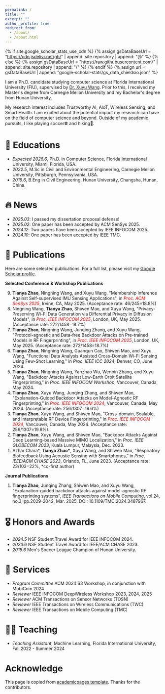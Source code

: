 ```yaml
---
permalink: /
title: ""
excerpt: ""
author_profile: true
redirect_from: 
  - /about/
  - /about.html
---
```


{% if site.google_scholar_stats_use_cdn %}
{% assign gsDataBaseUrl = "https://cdn.jsdelivr.net/gh/" | append: site.repository | append: "@" %}
{% else %}
{% assign gsDataBaseUrl = "https://raw.githubusercontent.com/" | append: site.repository | append: "/" %}
{% endif %}
{% assign url = gsDataBaseUrl | append: "google-scholar-stats/gs_data_shieldsio.json" %}

<span class='anchor' id='about-me'></span>

I am a Ph.D. candidate studying computer science at Florida International University (FIU), supervised by <a href="https://users.cs.fiu.edu/~xuywang/">Dr. Xuyu Wang</a>. Prior to this, I received my Master's degree from Carnegie Mellon University and my Bachelor's degree from Hunan University.

My research interest includes Trustworthy AI, AIoT, Wireless Sensing, and Smart Health. I am excited about the potential impact my research can have on the field of computer science and beyond. Outside of my academic pursuits, I like playing soccer⚽️ and hiking🧗.
<!-- My research interest includes neural machine translation and computer vision. I have published more than 100 papers at the top international AI conferences with total <a href='https://scholar.google.com/citations?user=DhtAFkwAAAAJ'>google scholar citations <strong><span id='total_cit'>260000+</span></strong></a> (You can also use google scholar badge <a href='https://scholar.google.com/citations?user=DhtAFkwAAAAJ'><img src="https://img.shields.io/endpoint?url={{ url | url_encode }}&logo=Google%20Scholar&labelColor=f6f6f6&color=9cf&style=flat&label=citations"></a>). -->

# 📖 Educations
- *Expected 2026.6*, Ph.D. in Computer Science, Florida International University, Miami, Florida, USA. 
- *2022.5*, M.Sc in Civil and Environmental Engineering, Carnegie Mellon University, Pittsburgh, Pennsylvania, USA. 
- *2019.6*, B.Eng in Civil Engineering, Hunan University, Changsha, Hunan, China. 

# 🔥 News
- *2025.03*: I passed my dissertation proposal defense!
- *2025.02*: One paper has been accepted by ACM SenSys 2025.  
- *2024.12*: Two papers have been accepted by IEEE INFOCOM 2025. 
- *2024.10*: One paper has been accepted by IEEE TMC.

<!-- &nbsp;🎉🎉  -->

# 📝 Publications
<!-- <div class='paper-box'><div class='paper-box-image'><div><div class="badge">CVPR 2016</div><img src='images/500x300.png' alt="sym" width="100%"></div></div>
<div class='paper-box-text' markdown="1">

[Deep Residual Learning for Image Recognition](https://openaccess.thecvf.com/content_cvpr_2016/papers/He_Deep_Residual_Learning_CVPR_2016_paper.pdf)

**Kaiming He**, Xiangyu Zhang, Shaoqing Ren, Jian Sun

[**Project**](https://scholar.google.com/citations?view_op=view_citation&hl=zh-CN&user=DhtAFkwAAAAJ&citation_for_view=DhtAFkwAAAAJ:ALROH1vI_8AC) <strong><span class='show_paper_citations' data='DhtAFkwAAAAJ:ALROH1vI_8AC'></span></strong>
- Lorem ipsum dolor sit amet, consectetur adipiscing elit. Vivamus ornare aliquet ipsum, ac tempus justo dapibus sit amet. 
</div>
</div> -->
Here are some selected publications. For a full list, please visit my [Google Scholar profile](https://scholar.google.com/citations?user=YOUR_GOOGLE_SCHOLAR_ID&user=XjK-arkAAAAJ).

**Selected Conference & Workshop Publications**
<ol reversed>
  <li><strong>Tianya Zhao</strong>, Ningning Wang, and Xuyu Wang, "Membership Inference Against Self-supervised IMU Sensing Applications", in <i style="color: red;">Proc. ACM SenSys 2025</i>, Irvine, CA, May 2025. (Acceptance rate: 46/245=18.8%)</li>
  <li>Ningning Wang, <strong>Tianya Zhao</strong>, Shiwen Mao, and Xuyu Wang, "Privacy-Preserving Wi-Fi Data Generation via Differential Privacy in Diffusion Models", in <i style="color: red;">Proc. IEEE INFOCOM 2025</i>, London, UK, May 2025. (Acceptance rate: 272/1458=18.7%)</li>
  <li><strong>Tianya Zhao</strong>, Ningning Wang, Junqing Zhang, and Xuyu Wang, "Protocol-agnostic and Data-free Backdoor Attacks on Pre-trained Models in RF Fingerprinting", in <i style="color: red;">Proc. IEEE INFOCOM 2025</i>, London, UK, May 2025. (Acceptance rate: 272/1458=18.7%)</li>
  <li><strong>Tianya Zhao</strong>, Ningning Wang, Guanqun Cao, Shiwen Mao, and Xuyu Wang, "Functional Data Analysis Assisted Cross-Domain Wi-Fi Sensing Using Few-Shot Learning," in <i>Proc. IEEE ICC 2024</i>, Denver, CO, June 2024.</li>
  <li><strong>Tianya Zhao</strong>, Ningning Wang, Yanzhao Wu, Wenbin Zhang, and Xuyu Wang, "Backdoor Attacks Against Low-Earth Orbit Satellite Fingerprinting," in <i>Proc. IEEE INFOCOM Workshop</i>, Vancouver, Canada, May 2024.</li>
  <li><strong>Tianya Zhao</strong>, Xuyu Wang, Junqing Zhang, and Shiwen Mao, "Explanation-Guided Backdoor Attacks on Model-Agnostic RF Fingerprinting," in <i style="color: red;">Proc. IEEE INFOCOM 2024</i>, Vancouver, Canada, May 2024. (Acceptance rate: 256/1307=19.6%)</li>
  <li><strong>Tianya Zhao</strong>, Xuyu Wang, and Shiwen Mao, "Cross-domain, Scalable, and Interpretable RF Device Fingerprinting," in <i style="color: red;">Proc. IEEE INFOCOM 2024</i>, Vancouver, Canada, May 2024. (Acceptance rate: 256/1307=19.6%).</li>
  <li><strong>Tianya Zhao</strong>, Xuyu Wang, and Shiwen Mao, "Backdoor Attacks Against Deep Learning-based Massive MIMO Localization," in <i>Proc. IEEE GLOBECOM 2023</i>, Kuala Lumpur, Malaysia, Dec. 2023.</li>
  <li>Azhar Chara*, <strong>Tianya Zhao*</strong>, Xuyu Wang, and Shiwen Mao, “Respiratory Biofeedback Using Acoustic Sensing with Smartphones,” in <i>Proc. IEEE/ACM CHASE 2023</i>, Orlando, FL, June 2023. (Acceptance rate: 23/103=22%, *co-first author)</li>
</ol>
<!-- - [Lorem ipsum dolor sit amet, consectetur adipiscing elit. Vivamus ornare aliquet ipsum, ac tempus justo dapibus sit amet](https://github.com), A, B, C, **CVPR 2020** -->

**Journal Publications**
<ol reversed>
  <li><strong>Tianya Zhao</strong>, Junqing Zhang, Shiwen Mao, and Xuyu Wang, "Explanation-guided backdoor attacks against model-agnostic RF fingerprinting systems", <i>IEEE Transactions on Mobile Computing</i>, vol.24, no.3, pp.2029-2042, Mar. 2025. DOI: 10.1109/TMC.2024.3487967.</li>
</ol>

# 🎖 Honors and Awards
- *2024.5* NSF Student Travel Award for IEEE INFOCOM 2024. 
- *2023.6* NSF Student Travel Award for IEEE/ACM CHASE 2023.
- *2018.6* Men's Soccer League Champion of Hunan University.

# 📗 Services
- *Program Committee* ACM 2024 S3 Workshop, in conjunction with MobiCom 2024
- *Reviewer* IEEE INFOCOM DeepWireless Workshop 2023, 2024, 2025
- *Reviewer* ACM Transactions on Sensor Networks (TOSN)
- *Reviewer* IEEE Transactions on Wireless Communications (TWC)
- *Reviewer* IEEE Transactions on Mobile Computing (TMC)

# 🧑‍🏫 Teaching
- *Teaching Assistant*, Machine Learning, Florida International University, Fall 2022 - Summer 2024

<!-- # 💬 Invited Talks
- *2021.06*, Lorem ipsum dolor sit amet, consectetur adipiscing elit. Vivamus ornare aliquet ipsum, ac tempus justo dapibus sit amet. 
- *2021.03*, Lorem ipsum dolor sit amet, consectetur adipiscing elit. Vivamus ornare aliquet ipsum, ac tempus justo dapibus sit amet.  \| [\[video\]](https://github.com/) -->

<!-- # 💻 Internships
- *2019.05 - 2020.02*, [Lorem](https://github.com/), China. -->

# Acknowledge
This page is copied from <a href="https://github.com/RayeRen/acad-homepage.github.io?tab=readme-ov-file">academicpages template</a>. Thanks for the contributors.

<div style="width: 200px; height: auto; overflow: hidden;">
<script type="text/javascript" id="clustrmaps" src="//clustrmaps.com/map_v2.js?d=Mlfw5u2_P8S719B3TKDw7wNb4-gZunfTvgXVLD0rLCY&cl=ffffff&w=a"></script>
</div>
